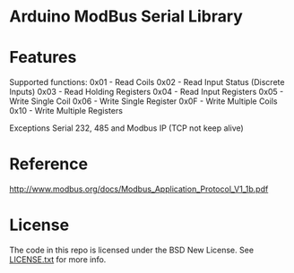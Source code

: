 Arduino ModBus Serial Library
=============================

Features
========
Supported functions:
0x01 - Read Coils
0x02 - Read Input Status (Discrete Inputs)
0x03 - Read Holding Registers
0x04 - Read Input Registers
0x05 - Write Single Coil
0x06 - Write Single Register
0x0F - Write Multiple Coils
0x10 - Write Multiple Registers

Exceptions
Serial 232, 485 and Modbus IP (TCP not keep alive)


Reference
=========

http://www.modbus.org/docs/Modbus_Application_Protocol_V1_1b.pdf

License
=======

The code in this repo is licensed under the BSD New License.
See [LICENSE.txt](LICENSE.txt) for more info.
